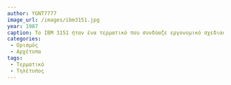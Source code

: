 ```yaml
---
author: YGNT7777
image_url: /images/ibm3151.jpg
year: 1987
caption: Το IBM 3151 ήταν ένα τερματικό που συνδύαζε εργονομικό σχεδιασμό και υψηλή ανάλυση οθόνης, προσφέροντας αυξημένη συμβατότητα με συστήματα της IBM και με άλλα συστήματα
categories:
 - Ορισμός
 - Αρχέτυπα
tags:
 - Τερματικό
 - Τηλέτυπος 
---
```

